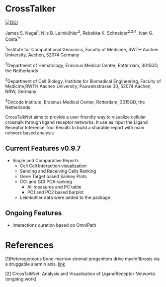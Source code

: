 # CrossTalker
[![DOI](https://zenodo.org/badge/329572127.svg)](https://zenodo.org/badge/latestdoi/329572127)


James S. Nagai<sup>1</sup>,
Nils B. Leimkühler<sup>2</sup>,
Rebekka K. Schneider<sup>2,3,4</sup>,
Ivan G. Costa<sup>1*</sup>



<sup>1</sup>Institute for Computational Genomics, Faculty of Medicine, RWTH Aachen University, Aachen, 52074 Germany

<sup>2</sup>Department of Hematology, Erasmus Medical Center, Rotterdam, 3015GD, the Netherlands

<sup>3</sup>Department of Cell Biology, Institute for Biomedical Engineering, Faculty of Medicine,RWTH Aachen University, Pauwelsstrasse 30, 52074 Aachen, NRW, Germany

<sup>4</sup>Oncode Institute, Erasmus Medical Center, Rotterdam, 3015GD, the Netherlands




CrossTalkNet aims to provide a user friendly way to visualize cellular crosstalk through ligand receptor networks. It use as input the Ligand Receptor Inference Tool Results to build a sharable report with main network based analysis


## Current Features v0.9.7
- Single and Comparative Reports
   - Cell Cell Interaction visualization
   - Sending and Receiving Cells Ranking
   - Gene Target based Sankey Plots
   - CCI and GCI PCA ranking
      - All measures and PC table
      - PC1 and PC2 based barplot
   - Leimkühler data were added to the package
## Ongoing Features
   - Interactions curation based on OmniPath




# References

[1]Heterogeneous bone-marrow stromal progenitors drive myelofibrosis via a druggable alarmin axis. [link](https://www.cell.com/cell-stem-cell/fulltext/S1934-5909(20)30542-7#secsectitle0115)

[2] CrossTalkNet: Analysis and Visualisation of LigandReceptor Networks. (ongoing work)
